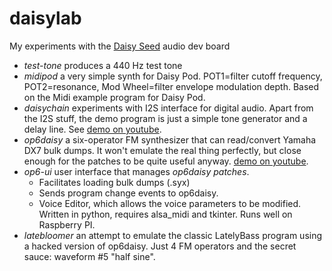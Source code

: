 # daisylab
My experiments with the [Daisy Seed](https://github.com/electro-smith) audio dev board

* *test-tone* produces a 440 Hz test tone
* *midipod* a very simple synth for Daisy Pod. POT1=filter cutoff frequency, POT2=resonance, Mod Wheel=filter envelope modulation depth. Based on the Midi example program for Daisy Pod.
* *daisychain* experiments with I2S interface for digital audio. Apart from the I2S stuff, the demo program is just a simple tone generator and a delay line. See [demo on youtube](https://www.youtube.com/watch?v=YQDG7EdbL3k).
* *op6daisy* a six-operator FM synthesizer that can read/convert Yamaha DX7 bulk dumps. It won't emulate the real thing perfectly, but close enough for the patches to be quite useful anyway.
  [demo on youtube](https://www.youtube.com/watch?v=WLHoCTW1DcI).
* *op6-ui* user interface that manages *op6daisy patches*.
  * Facilitates loading bulk dumps (.syx)
  * Sends program change events to op6daisy.
  * Voice Editor, which allows the voice parameters to be modified.
  Written in python, requires alsa_midi and tkinter. Runs well on Raspberry PI.
* *latebloomer* an attempt to emulate the classic LatelyBass program using a hacked version of op6daisy. Just 4 FM operators and the secret sauce: waveform #5 "half sine".
